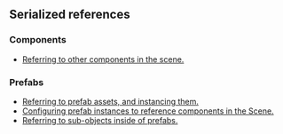 ## Serialized references
### Components
- [Referring to other components in the scene.](Serializing%20Component%20References.md)
### Prefabs
- [Referring to prefab assets, and instancing them.](References%20To%20Prefabs.md)
- [Configuring prefab instances to reference components in the Scene.](Prefabs%20Referencing%20Components.md)
- [Referring to sub-objects inside of prefabs.](References%20To%20Prefab%20Sub-Objects.md)
